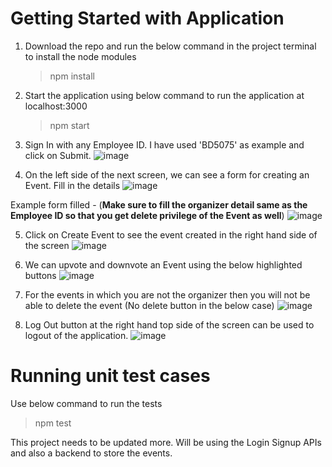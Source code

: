 # Getting Started with Application

1. Download the repo and run the below command in the project terminal to install the node modules
   > npm install
 
2. Start the application using below command to run the application at localhost:3000
   > npm start
 
3. Sign In with any Employee ID. I have used 'BD5075' as example and click on Submit.
![image](https://user-images.githubusercontent.com/88732822/168525182-a931806b-08e2-4536-85ac-c47e9c5c5711.png)

4. On the left side of the next screen, we can see a form for creating an Event. Fill in the details
![image](https://user-images.githubusercontent.com/88732822/168525452-75d1e10b-431b-4f00-b01d-c5423357b5ab.png)

Example form filled - (**Make sure to fill the organizer detail same as the Employee ID so that you get delete privilege of the Event as well**)
![image](https://user-images.githubusercontent.com/88732822/168525971-5beb81e1-f18e-4359-a9c0-8ea32662c1b2.png)

5. Click on Create Event to see the event created in the right hand side of the screen
![image](https://user-images.githubusercontent.com/88732822/168526245-d8613d96-8560-4b8b-8a31-e068e1e66dae.png)

6. We can upvote and downvote an Event using the below highlighted buttons
![image](https://user-images.githubusercontent.com/88732822/168526519-3462b004-8a7a-477c-85e6-b2a117ac954c.png)

7. For the events in which you are not the organizer then you will not be able to delete the event (No delete button in the below case)
![image](https://user-images.githubusercontent.com/88732822/168526719-82da32ae-7d89-4a76-867c-1fd85af7aabe.png)

8. Log Out button at the right hand top side of the screen can be used to logout of the application.
![image](https://user-images.githubusercontent.com/88732822/168527017-f85353ea-d2e2-4946-8af0-3975a124d113.png)


# Running unit test cases
Use below command to run the tests
> npm test

This project needs to be updated more.
Will be using the Login Signup APIs and also a backend to store the events.




